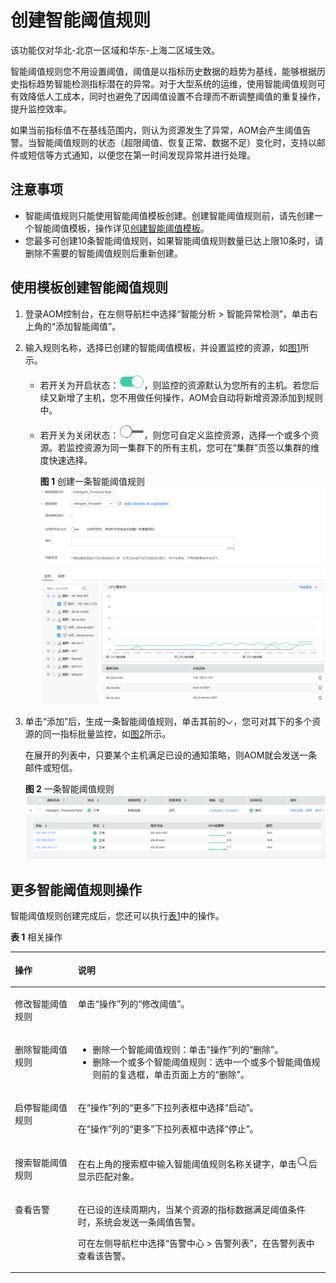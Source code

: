 # 创建智能阈值规则<a name="aom_02_0036"></a>

该功能仅对华北-北京一区域和华东-上海二区域生效。

智能阈值规则您不用设置阈值，阈值是以指标历史数据的趋势为基线，能够根据历史指标趋势智能检测指标潜在的异常。对于大型系统的运维，使用智能阈值规则可有效降低人工成本，同时也避免了因阈值设置不合理而不断调整阈值的重复操作，提升监控效率。

如果当前指标值不在基线范围内，则认为资源发生了异常，AOM会产生阈值告警。当智能阈值规则的状态（超限阈值、恢复正常、数据不足）变化时，支持以邮件或短信等方式通知，以便您在第一时间发现异常并进行处理。

## 注意事项<a name="section3342415162811"></a>

-   智能阈值规则只能使用智能阈值模板创建。创建智能阈值规则前，请先创建一个智能阈值模板，操作详见[创建智能阈值模板](创建智能阈值模板.md)。
-   您最多可创建10条智能阈值规则，如果智能阈值规则数量已达上限10条时，请删除不需要的智能阈值规则后重新创建。

## 使用模板创建智能阈值规则<a name="section775917213398"></a>

1.  登录AOM控制台，在左侧导航栏中选择“智能分析 \> 智能异常检测”，单击右上角的“添加智能阈值”。
2.  输入规则名称，选择已创建的智能阈值模板，并设置监控的资源，如[图1](#fig1755981574310)所示。
    -   若开关为开启状态：![](figures/icon-open.png)，则监控的资源默认为您所有的主机。若您后续又新增了主机，您不用做任何操作，AOM会自动将新增资源添加到规则中。
    -   若开关为关闭状态：![](figures/icon-close.png)，则您可自定义监控资源，选择一个或多个资源。若监控资源为同一集群下的所有主机，您可在“集群”页签以集群的维度快速选择。

        **图 1**  创建一条智能阈值规则<a name="fig1755981574310"></a>  
        ![](figures/创建一条智能阈值规则.png "创建一条智能阈值规则")

3.  单击“添加”后，生成一条智能阈值规则，单击其前的![](figures/icon-down-arrow.png)，您可对其下的多个资源的同一指标批量监控，如[图2](#fig17817551444)所示。

    在展开的列表中，只要某个主机满足已设的通知策略，则AOM就会发送一条邮件或短信。

    **图 2**  一条智能阈值规则<a name="fig17817551444"></a>  
    ![](figures/一条智能阈值规则.png "一条智能阈值规则")


## 更多智能阈值规则操作<a name="s5985bf5a962943679175bb6a599faf11"></a>

智能阈值规则创建完成后，您还可以执行[表1](#table289773015816)中的操作。

**表 1**  相关操作

<a name="table289773015816"></a>
<table><thead align="left"><tr id="row1089753013810"><th class="cellrowborder" valign="top" width="20%" id="mcps1.2.3.1.1"><p id="p989717309813"><a name="p989717309813"></a><a name="p989717309813"></a>操作</p>
</th>
<th class="cellrowborder" valign="top" width="80%" id="mcps1.2.3.1.2"><p id="p15897830387"><a name="p15897830387"></a><a name="p15897830387"></a>说明</p>
</th>
</tr>
</thead>
<tbody><tr id="row889712307814"><td class="cellrowborder" valign="top" width="20%" headers="mcps1.2.3.1.1 "><p id="p98971130485"><a name="p98971130485"></a><a name="p98971130485"></a>修改智能阈值规则</p>
</td>
<td class="cellrowborder" valign="top" width="80%" headers="mcps1.2.3.1.2 "><p id="p31097983114"><a name="p31097983114"></a><a name="p31097983114"></a>单击“操作”列的“修改阈值”。</p>
</td>
</tr>
<tr id="row58971630183"><td class="cellrowborder" valign="top" width="20%" headers="mcps1.2.3.1.1 "><p id="p58975306819"><a name="p58975306819"></a><a name="p58975306819"></a>删除智能阈值规则</p>
</td>
<td class="cellrowborder" valign="top" width="80%" headers="mcps1.2.3.1.2 "><a name="ul98211552932"></a><a name="ul98211552932"></a><ul id="ul98211552932"><li>删除一个智能阈值规则：单击“操作”列的“删除”。</li><li>删除一个或多个智能阈值规则：选中一个或多个智能阈值规则前的复选框，单击页面上方的“删除”。</li></ul>
</td>
</tr>
<tr id="row158974301886"><td class="cellrowborder" valign="top" width="20%" headers="mcps1.2.3.1.1 "><p id="p07715381847"><a name="p07715381847"></a><a name="p07715381847"></a>启停智能阈值规则</p>
</td>
<td class="cellrowborder" valign="top" width="80%" headers="mcps1.2.3.1.2 "><p id="p613165216295"><a name="p613165216295"></a><a name="p613165216295"></a>在“操作”列的“更多”下拉列表框中选择“启动”。</p>
<p id="p365534773314"><a name="p365534773314"></a><a name="p365534773314"></a>在“操作”列的“更多”下拉列表框中选择“停止”。</p>
</td>
</tr>
<tr id="row31821833243"><td class="cellrowborder" valign="top" width="20%" headers="mcps1.2.3.1.1 "><p id="p2897163011813"><a name="p2897163011813"></a><a name="p2897163011813"></a>搜索智能阈值规则</p>
</td>
<td class="cellrowborder" valign="top" width="80%" headers="mcps1.2.3.1.2 "><p id="p2583113611591"><a name="p2583113611591"></a><a name="p2583113611591"></a>在右上角的搜索框中输入智能阈值规则名称关键字，单击<a name="image2838659164914"></a><a name="image2838659164914"></a><span><img id="image2838659164914" src="figures/icon-search.png"></span>后显示匹配对象。</p>
</td>
</tr>
<tr id="row938673611152"><td class="cellrowborder" valign="top" width="20%" headers="mcps1.2.3.1.1 "><p id="p17386836141511"><a name="p17386836141511"></a><a name="p17386836141511"></a>查看告警</p>
</td>
<td class="cellrowborder" valign="top" width="80%" headers="mcps1.2.3.1.2 "><p id="p545816404365"><a name="p545816404365"></a><a name="p545816404365"></a>在已设的连续周期内，当某个资源的指标数据满足阈值条件时，系统会发送一条阈值告警。</p>
<p id="p153023815167"><a name="p153023815167"></a><a name="p153023815167"></a>可在左侧导航栏中选择“告警中心 &gt; 告警列表”，在告警列表中查看该告警。</p>
</td>
</tr>
</tbody>
</table>

